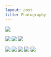 ```yaml
---
layout: post
title: Photography
---
```


![](https://kyragunluk.github.io/images/flames.jpg)


![](https://kyragunluk.github.io/images/port1.png)
![](https://kyragunluk.github.io/images/port2.png)
![](https://kyragunluk.github.io/images/port3.png)


![](https://kyragunluk.github.io/images/port4.png)
![](https://kyragunluk.github.io/images/port5.png)
![](https://kyragunluk.github.io/images/port6.png)
![](https://kyragunluk.github.io/images/port7.png)
![](https://kyragunluk.github.io/images/port8.png)

